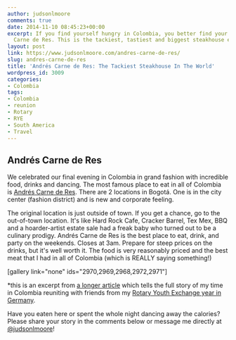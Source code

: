 ```yaml
---
author: judsonlmoore
comments: true
date: 2014-11-10 08:45:23+00:00
excerpt: If you find yourself hungry in Colombia, you better find your way to Andrés
  Carne de Res. This is the tackiest, tastiest and biggest steakhouse ever!
layout: post
link: https://www.judsonlmoore.com/andres-carne-de-res/
slug: andres-carne-de-res
title: 'Andrés Carne de Res: The Tackiest Steakhouse In The World'
wordpress_id: 3009
categories:
- Colombia
tags:
- Colombia
- reunion
- Rotary
- RYE
- South America
- Travel
---
```


## Andrés Carne de Res


We celebrated our final evening in Colombia in grand fashion with incredible food, drinks and dancing. The most famous place to eat in all of Colombia is [Andrés Carne de Res](http://www.andrescarnederes.com/). There are 2 locations in Bogotá. One is in the city center (fashion district) and is new and corporate feeling.

The original location is just outside of town. If you get a chance, go to the out-of-town location. It's like Hard Rock Cafe, Cracker Barrel, Tex Mex, BBQ and a hoarder-artist estate sale had a freak baby who turned out to be a culinary prodigy. Andrés Carne de Res is the best place to eat, drink, and party on the weekends. Closes at 3am. Prepare for steep prices on the drinks, but it's well worth it. The food is very reasonably priced and the best meat that I had in all of Colombia (which is REALLY saying something!)

[gallery link="none" ids="2970,2969,2968,2972,2971"]

*this is an excerpt from [a longer article](https://www.judsonlmoore.com/colombia-new-germany/) which tells the full story of my time in Colombia reuniting with friends from my [Rotary Youth Exchange year in Germany](https://www.judsonlmoore.com/location/germany/).

Have you eaten here or spent the whole night dancing away the calories? Please share your story in the comments below or message me directly at [@judsonlmoore](http://twitter.com/judsonlmoore)!
